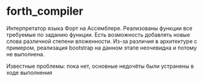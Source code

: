 # forth_compiler
Интерпретатор языка Форт на Ассемблере. 
Реализованы функции все требуемые по заданию функции.
Есть возможность добавлять новые слова различной степени вложенности. 
Из-за различия в архитектуре с примером, реализация bootstrap на данном этапе неочевидна и потому не выполнена.

Известные проблемы:
	пока нет, основные недочёты были устранены в ходе выполнения
